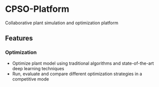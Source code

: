 # CPSO-Platform
Collaborative plant simulation and optimization platform

## Features

### Optimization
- Optimize plant model using traditional algorithms and state-of-the-art deep learning techniques
- Run, evaluate and compare different optimization strategies in a competitive mode
